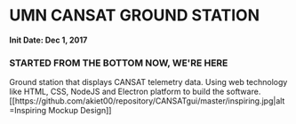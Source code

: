 # UMN CANSAT GROUND STATION
**Init Date: Dec 1, 2017**
<h3>STARTED FROM THE BOTTOM NOW, WE'RE HERE</h3>
Ground station that displays CANSAT telemetry data. Using web technology like HTML, CSS, NodeJS and Electron platform to build the software.
[[https://github.com/akiet00/repository/CANSATgui/master/inspiring.jpg|alt=Inspiring Mockup Design]]
